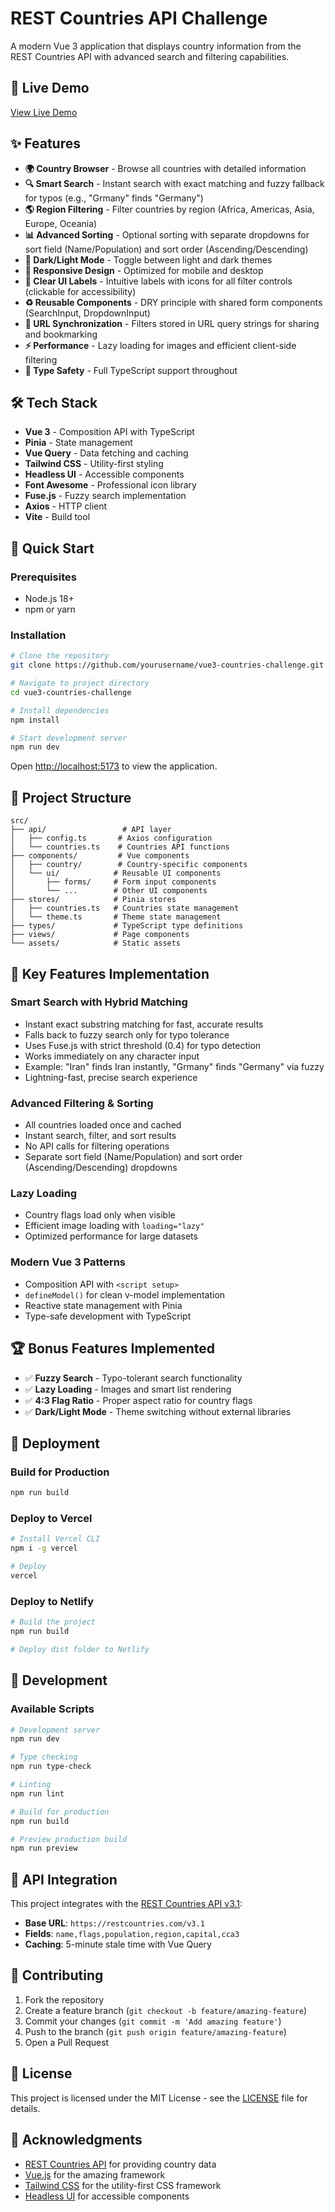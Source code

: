 # REST Countries API Challenge

A modern Vue 3 application that displays country information from the REST Countries API with advanced search and filtering capabilities.

## 🚀 Live Demo

[View Live Demo](https://your-demo-url.com) <!-- Replace with your actual deployment URL -->

## ✨ Features

- **🌍 Country Browser** - Browse all countries with detailed information
- **🔍 Smart Search** - Instant search with exact matching and fuzzy fallback for typos (e.g., "Grmany" finds "Germany")
- **🌎 Region Filtering** - Filter countries by region (Africa, Americas, Asia, Europe, Oceania)
- **📊 Advanced Sorting** - Optional sorting with separate dropdowns for sort field (Name/Population) and sort order (Ascending/Descending)
- **🌙 Dark/Light Mode** - Toggle between light and dark themes
- **📱 Responsive Design** - Optimized for mobile and desktop
- **🎨 Clear UI Labels** - Intuitive labels with icons for all filter controls (clickable for accessibility)
- **♻️ Reusable Components** - DRY principle with shared form components (SearchInput, DropdownInput)
- **🔗 URL Synchronization** - Filters stored in URL query strings for sharing and bookmarking
- **⚡ Performance** - Lazy loading for images and efficient client-side filtering
- **🎯 Type Safety** - Full TypeScript support throughout

## 🛠️ Tech Stack

- **Vue 3** - Composition API with TypeScript
- **Pinia** - State management
- **Vue Query** - Data fetching and caching
- **Tailwind CSS** - Utility-first styling
- **Headless UI** - Accessible components
- **Font Awesome** - Professional icon library
- **Fuse.js** - Fuzzy search implementation
- **Axios** - HTTP client
- **Vite** - Build tool

## 🚀 Quick Start

### Prerequisites

- Node.js 18+ 
- npm or yarn

### Installation

```bash
# Clone the repository
git clone https://github.com/yourusername/vue3-countries-challenge.git

# Navigate to project directory
cd vue3-countries-challenge

# Install dependencies
npm install

# Start development server
npm run dev
```

Open [http://localhost:5173](http://localhost:5173) to view the application.

## 📁 Project Structure

```
src/
├── api/                 # API layer
│   ├── config.ts       # Axios configuration
│   └── countries.ts    # Countries API functions
├── components/         # Vue components
│   ├── country/        # Country-specific components
│   └── ui/            # Reusable UI components
│       ├── forms/     # Form input components
│       └── ...        # Other UI components
├── stores/            # Pinia stores
│   ├── countries.ts   # Countries state management
│   └── theme.ts       # Theme state management
├── types/             # TypeScript type definitions
├── views/             # Page components
└── assets/            # Static assets
```

## 🎯 Key Features Implementation

### Smart Search with Hybrid Matching
- Instant exact substring matching for fast, accurate results
- Falls back to fuzzy search only for typo tolerance
- Uses Fuse.js with strict threshold (0.4) for typo detection
- Works immediately on any character input
- Example: "Iran" finds Iran instantly, "Grmany" finds "Germany" via fuzzy
- Lightning-fast, precise search experience

### Advanced Filtering & Sorting
- All countries loaded once and cached
- Instant search, filter, and sort results
- No API calls for filtering operations
- Separate sort field (Name/Population) and sort order (Ascending/Descending) dropdowns

### Lazy Loading
- Country flags load only when visible
- Efficient image loading with `loading="lazy"`
- Optimized performance for large datasets

### Modern Vue 3 Patterns
- Composition API with `<script setup>`
- `defineModel()` for clean v-model implementation
- Reactive state management with Pinia
- Type-safe development with TypeScript

## 🏆 Bonus Features Implemented

- ✅ **Fuzzy Search** - Typo-tolerant search functionality
- ✅ **Lazy Loading** - Images and smart list rendering
- ✅ **4:3 Flag Ratio** - Proper aspect ratio for country flags
- ✅ **Dark/Light Mode** - Theme switching without external libraries

## 🚀 Deployment

### Build for Production

```bash
npm run build
```

### Deploy to Vercel

```bash
# Install Vercel CLI
npm i -g vercel

# Deploy
vercel
```

### Deploy to Netlify

```bash
# Build the project
npm run build

# Deploy dist folder to Netlify
```

## 🧪 Development

### Available Scripts

```bash
# Development server
npm run dev

# Type checking
npm run type-check

# Linting
npm run lint

# Build for production
npm run build

# Preview production build
npm run preview
```

## 📝 API Integration

This project integrates with the [REST Countries API v3.1](https://restcountries.com/):

- **Base URL**: `https://restcountries.com/v3.1`
- **Fields**: `name,flags,population,region,capital,cca3`
- **Caching**: 5-minute stale time with Vue Query

## 🤝 Contributing

1. Fork the repository
2. Create a feature branch (`git checkout -b feature/amazing-feature`)
3. Commit your changes (`git commit -m 'Add amazing feature'`)
4. Push to the branch (`git push origin feature/amazing-feature`)
5. Open a Pull Request

## 📄 License

This project is licensed under the MIT License - see the [LICENSE](LICENSE) file for details.

## 🙏 Acknowledgments

- [REST Countries API](https://restcountries.com/) for providing country data
- [Vue.js](https://vuejs.org/) for the amazing framework
- [Tailwind CSS](https://tailwindcss.com/) for the utility-first CSS framework
- [Headless UI](https://headlessui.com/) for accessible components